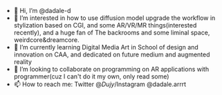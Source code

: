 - 👋 Hi, I’m @dadale-d
- 👀 I’m interested in how to use diffusion model upgrade the workflow in stylization based on CGI, and some AR/VR/MR things(interested recently), and a huge fan of The backrooms and some liminal space, weirdcore&dreamcore.
- 🌱 I’m currently learning Digital Media Art in School of design and innovation on CAA, and dedicated on future medium and augmented reality
- 💞️ I’m looking to collaborate on programming on AR applications with programmer(cuz I can't do it my own, only read some)
- 📫 How to reach me: Twitter @_Dujy_/Instagram @dadale.arrrt

<!---
dadale-d/dadale-d is a ✨ special ✨ repository because its `README.md` (this file) appears on your GitHub profile.
You can click the Preview link to take a look at your changes.
--->
